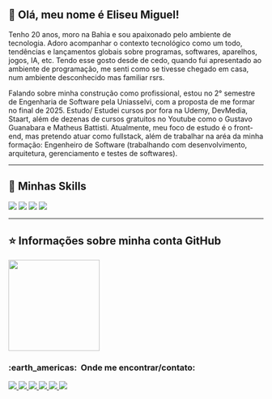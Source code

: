 ## 💜 Olá, meu nome é <strong>Eliseu Miguel!</strong>

Tenho 20 anos, moro na Bahia e sou apaixonado pelo ambiente de tecnologia. Adoro acompanhar o contexto tecnológico como um todo, tendências e lançamentos globais sobre programas, softwares, aparelhos, jogos, IA, etc. Tendo esse gosto desde de cedo, quando fui apresentado ao ambiente de programação, me senti como se tivesse chegado em casa, num ambiente desconhecido mas familiar rsrs.


Falando sobre minha construção como profissional, estou no 2° semestre de Engenharia de Software pela Uniasselvi, com a proposta de me formar no final de 2025. Estudo/ Estudei cursos por fora na Udemy, DevMedia, Staart, além de dezenas de cursos gratuitos no Youtube como o Gustavo Guanabara e Matheus Battisti. Atualmente, meu foco de estudo é o front-end, mas pretendo atuar como fullstack, além de trabalhar na aréa da minha formação: Engenheiro de Software (trabalhando com desenvolvimento, arquitetura, gerenciamento e testes de softwares). 

----

## 🚀 Minhas Skills
<div>
  <img src="https://img.shields.io/badge/HTML-239120?style=for-the-badge&logo=html5&logoColor=white" />
  <img src="https://img.shields.io/badge/CSS-239120?&style=for-the-badge&logo=css3&logoColor=white" />
  <img src="https://img.shields.io/badge/JavaScript-F7DF1E?style=for-the-badge&logo=javascript&logoColor=black" />
  <img src="https://img.shields.io/badge/React-20232A?style=for-the-badge&logo=react&logoColor=61DAFB" />
</div>


---

## ⭐ Informações sobre minha conta GitHub
<a href="https://github.com/EMiguelMarinho">
  <img height="180em" src="https://github-readme-stats.vercel.app/api?username=EMiguelMarinho&theme=dark&show_icons=true" />
</a>


<h3> :earth_americas: &nbsp;Onde me encontrar/contato: </h3> 

<div>
  <a href="https://www.linkedin.com/in/eliseu-miguel-marinho-de-oliveira-7760621b3/" target="_blank">
    <img src="https://img.shields.io/badge/LinkedIn-0077B5?style=for-the-badge&logo=linkedin&logoColor=white" />
  </a>
  <a href="mailto:mguelmarinhoe@hotmail.com" target="_blank" >
    <img src="https://img.shields.io/badge/Microsoft_Outlook-0078D4?style=for-the-badge&logo=microsoft-outlook&logoColor=white" />
  </a>
  <a href="https://github.com/EMiguelMarinho" target="_blank">
    <img src="https://img.shields.io/badge/GitHub-100000?style=for-the-badge&logo=github&logoColor=white" />
  </a>
  <a href="https://wa.me/5573991920444" target="_blank">
    <img src="https://img.shields.io/badge/WhatsApp-25D366?style=for-the-badge&logo=whatsapp&logoColor=white" />
  </a>
  <a href="https://t.me/miguel_eliseu" target="_blank">
    <img src="https://img.shields.io/badge/Telegram-2CA5E0?style=for-the-badge&logo=telegram&logoColor=white" />
  </a>
  <a href="mailto:mguelmarinhoe@gmail.com" target="_blank">
    <img src="https://img.shields.io/badge/Gmail-D14836?style=for-the-badge&logo=gmail&logoColor=white" />
  </a>
</div>
